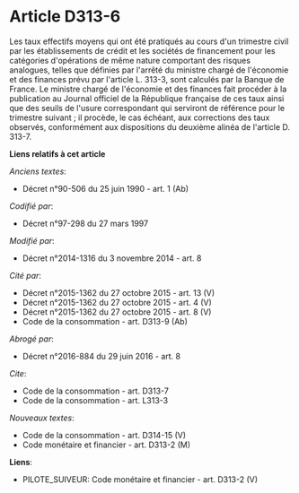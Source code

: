 # Article D313-6

Les taux effectifs moyens qui ont été pratiqués au cours d'un trimestre civil par les  établissements de crédit et les
sociétés de financement pour les catégories d'opérations de même nature comportant des risques analogues, telles que définies
par l'arrêté du ministre chargé de l'économie et des finances prévu par l'article L. 313-3, sont calculés par la Banque de
France. Le ministre chargé de l'économie et des finances fait procéder à la publication au Journal officiel de la République
française de ces taux ainsi que des seuils de l'usure correspondant qui serviront de référence pour le trimestre suivant ; il
procède, le cas échéant, aux corrections des taux observés, conformément aux dispositions du deuxième alinéa de l'article D.
313-7.

**Liens relatifs à cet article**

_Anciens textes_:

  - Décret n°90-506 du 25 juin 1990 - art. 1 (Ab)

_Codifié par_:

  - Décret n°97-298 du 27 mars 1997

_Modifié par_:

  - Décret n°2014-1316 du 3 novembre 2014 - art. 8

_Cité par_:

  - Décret n°2015-1362 du 27 octobre 2015 - art. 13 (V)
  - Décret n°2015-1362 du 27 octobre 2015 - art. 4 (V)
  - Décret n°2015-1362 du 27 octobre 2015 - art. 8 (V)
  - Code de la consommation - art. D313-9 (Ab)

_Abrogé par_:

  - Décret n°2016-884 du 29 juin 2016 - art. 8

_Cite_:

  - Code de la consommation - art. D313-7
  - Code de la consommation - art. L313-3

_Nouveaux textes_:

  - Code de la consommation - art. D314-15 (V)
  - Code monétaire et financier - art. D313-2 (M)

**Liens**:

  - PILOTE_SUIVEUR: Code monétaire et financier - art. D313-2 (V)

